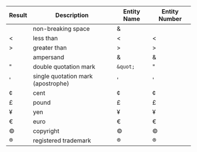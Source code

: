 | Result   | Description	                     | Entity Name	| Entity Number	 | 
| -------- | ----------------------------------- | ------------ | -------------- |
|          | non-breaking space	                 |    &&nbsp;	|   &#160;	     |
| <	       | less than	                         |    &lt;	    |   &#60;	     |
| >	       | greater than	                     |    &gt;	    |   &#62;	     |
| 	       | ampersand	                         |    &amp;	    |   &#38;	     |
| "	       | double quotation mark	             |    `&quot;`	|   &#34;	     |
| '	       | single quotation mark (apostrophe)	 |    &apos;    |   &#39;	     |
| ¢	       | cent	                             |    &cent;	|   &#162;	     |
| £	       | pound	                             |    &pound;	|   &#163;	     |
| ¥	       | yen	                             |    &yen;	    |   &#165;	     |
| €	       | euro	                             |    &euro;	|   &#8364;	     |
| ©	       | copyright	                         |    &copy;	|   &#169;	     |
| ®	       | registered trademark	             |    &reg;	    |   &#174;       |